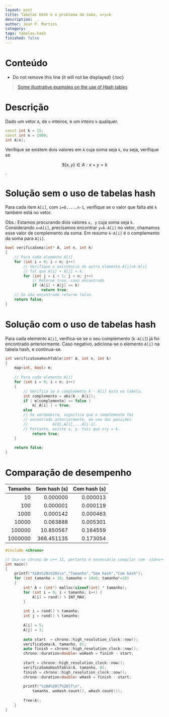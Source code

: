 ```yaml
---
layout: post
title: Tabelas Hash e o problema da soma, x+y=k
description:  .
author: Jean P. Martins
category: 
tags: tabelas-hash
finished: false
---
```



# Conteúdo
* Do not remove this line (it will not be displayed)
{:toc}

> [Some illustrative examples on the use of Hash tables][1]

# Descrição

Dado um vetor `A`, de `n` inteiros, e um inteiro `k` qualquer.

```cpp
const int k = 15;
const int n = 1000;
int A[n];
```

Verifique se existem dois valores em `A` cuja soma seja `k`, ou seja, verifique se 

$$\exists\{x,y\}\in A : x+y = k$$.


# Solução sem o uso de tabelas hash

Para cada item `A[i]`, com `i=0,...,n-1`, verifique se o valor que falta até `k` também está no vetor. 

Obs.: Estamos procurando dois valores `x, y` cuja soma seja `k`. Considerando `x=A[i]`, precisamos encontrar `y=k-A[i]` no vetor, chamamos esse valor de complemento da soma. Em resumo `k-A[i]` é o complemento da soma para `A[i]`.

```cpp
bool verificaSoma(int* A, int n, int k)
{
	// Para cada elemento A[i]
	for (int i = 0; i < n; i++)
		// Verifique a existência de outro elemento A[j]=k-A[i]
		// Tal que A[i] + A[j] = k.
		for (int j = i + 1; j < n; j++)
			// Retorne true, caso encontrado
			if (A[i] + A[j] == k)
				return true;
	// Se não encontrado retorne false.
	return false;
}
``` 

# Solução com o uso de tabelas hash

Para cada elemento `A[i]`, verifica-se se o seu complemento (`k-A[i]`) já foi encontrado anteriormente. Caso negativo, adiciona-se o elemento `A[i]` na tabela hash, e continua-se. 

```cpp
int verificaSomaHashTable(int* A, int n, int k)
{
	map<int, bool> m;
	
	// Para cada elemento A[i]
	for (int i = 0; i < n; i++)
	{
		// Verifica se o complemento k - A[i] está na tabela.
		int complemento = abs(k - A[i]);
		if ( m[complemento] == false ) 
			m[ A[i] ] = true;
		else
		// Se verdadeiro, significa que o complemento foi
		// encontrado anteriormente, em uma das posições 
		//           A[0],A[1],...A[i-1].
		// Portanto, existe x, y, tais que x+y = k.
			return true;
	}
	
	return false;
}
```

# Comparação de desempenho

   **Tamanho**|  **Sem hash (s)**|   **Com hash (s)**|
   ----------:|  ------------:|   ------------:
        10 |           0.000000  |          0.000013|
       100|            0.000001|            0.000119|
      1000|            0.000142|            0.000463|
     10000|            0.063888|            0.005301|
    100000|           10.850567|            0.164559|
   1000000|          366.451135|            0.173054|

```cpp
#include <chrono>

// Usa-se chrono de c++ 11, portanto é necessário compilar com -std=c++11
int main()
{
	printf("%10s%20s%20s\n","Tamanho","Sem hash","Com hash");	
	for (int tamanho = 10; tamanho < 10e6; tamanho*=10)
	{	
		int* A = (int*) malloc(sizeof(int) * tamanho);	
		for (int i = 0; i < tamanho; i++) {
			A[i] = rand() % INT_MAX;
		}
	
		int i = rand() % tamanho;
		int j = rand() % tamanho;
	
		A[i] = 5;
		A[j] = 3;
	
		auto start  = chrono::high_resolution_clock::now();
		verificaSoma(A, tamanho, 8);
		auto finish = chrono::high_resolution_clock::now();
		chrono::duration<double> woHash = finish - start;
	
		start = chrono::high_resolution_clock::now();
		verificaSomaHashTable(A, tamanho, 8);
		finish = chrono::high_resolution_clock::now();	
		chrono::duration<double> wHash = finish - start;
		
		printf("%10d%20lf%20lf\n", 
			tamanho, woHash.count(), wHash.count());
		
		free(A);
	}
}
```

[1]: http://dx.doi.org/10.1590/0101-7438.2015.035.02.0423 
